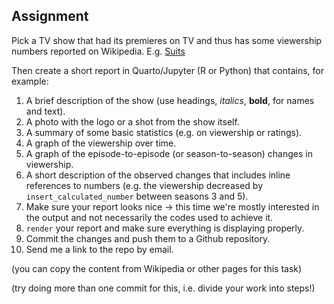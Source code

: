 ## Assignment 


Pick a TV show that had its premieres on TV and thus has some viewership numbers reported on Wikipedia. E.g. [Suits](https://en.wikipedia.org/wiki/List_of_Suits_episodes) 

Then create a short report in Quarto/Jupyter (R or Python) that contains, for example:

1.  A brief description of the show (use headings, *italics*, **bold**, for names and text).
2.  A photo with the logo or a shot from the show itself.
3.  A summary of some basic statistics (e.g. on viewership or ratings).
4.  A graph of the viewership over time.
5.  A graph of the episode-to-episode (or season-to-season) changes in viewership.
6.  A short description of the observed changes that includes inline references to numbers (e.g. the viewership decreased by `insert_calculated_number` between seasons 3 and 5).
7.  Make sure your report looks nice -\> this time we're mostly interested in the output and not necessarily the codes used to achieve it.
8.  `render` your report and make sure everything is displaying properly.
9.  Commit the changes and push them to a Github repository.
10.  Send me a link to the repo by email.

(you can copy the content from Wikipedia or other pages for this task)

(try doing more than one commit for this, i.e. divide your work into steps!)